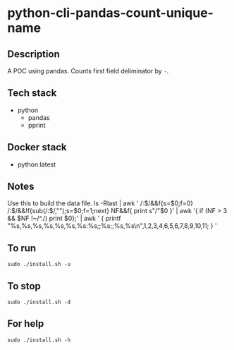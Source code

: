 # python-cli-pandas-count-unique-name

## Description
A POC using pandas. Counts first field
deliminator by `-`.

## Tech stack
- python
  - pandas
  - pprint

## Docker stack
- python:latest

## Notes
Use this to build the data file.
ls -Rlast | awk '
/:$/&&f{s=$0;f=0}
/:$/&&!f{sub(/:$/,"");s=$0;f=1;next}
NF&&f{ print s"/"$0 }' | awk '{ if (NF > 3 && $NF !~/^\./) print $0};' |  awk ' { printf "%s,%s,%s,%s,%s,%s,%s:%s;;%s;;%s,%s\n",$1,$2,$3,$4,$6,$5,$6,$7,$8,$9,$10,$11; } '

## To run
`sudo ./install.sh -u`

## To stop
`sudo ./install.sh -d`

## For help
`sudo ./install.sh -h`
